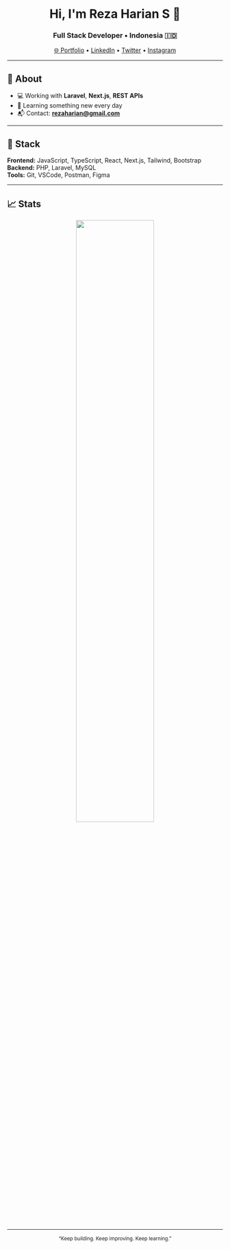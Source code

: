 <h1 align="center">Hi, I'm Reza Harian S 👋</h1>
<h3 align="center">Full Stack Developer • Indonesia 🇮🇩</h3>

<p align="center">
  <a href="https://rezaharian.com" target="_blank">🌐 Portfolio</a> •
  <a href="https://linkedin.com/in/reza-harian-saputra-08bbb8178" target="_blank">LinkedIn</a> •
  <a href="https://twitter.com/rezaharian_dev" target="_blank">Twitter</a> •
  <a href="https://instagram.com/rezaharian_dev" target="_blank">Instagram</a>
</p>

---

## 🚀 About

- 💻 Working with **Laravel**, **Next.js**, **REST APIs**
- 🌱 Learning something new every day
- 📬 Contact: **rezaharian@gmail.com**

---

## 🧰 Stack

**Frontend:** JavaScript, TypeScript, React, Next.js, Tailwind, Bootstrap  
**Backend:** PHP, Laravel, MySQL  
**Tools:** Git, VSCode, Postman, Figma

---

## 📈 Stats

<p align="center">
  <img src="https://github-readme-streak-stats.herokuapp.com/?user=rezaharian&theme=tokyonight&hide_border=true" width="60%" />
</p>

---

<p align="center">
  <sub>“Keep building. Keep improving. Keep learning.”</sub>
</p>
